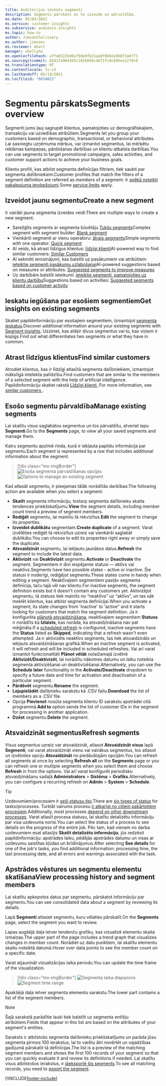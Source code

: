 ```yaml
---
title: Auditorijas ieskatu segmenti
description: Segmentu pārskats un to izveide un pārvaldība.
ms.date: 05/03/2021
ms.service: customer-insights
ms.subservice: audience-insights
ms.topic: how-to
author: JimsonChalissery
ms.author: jimsonc
ms.reviewer: mhart
manager: shellyha
ms.openlocfilehash: a7fa6515bd6e79dedfb21aa0f0b8e24b873a6771
ms.sourcegitcommit: 8341fa964365c185b65bc4b71fc0c695ea127dc0
ms.translationtype: HT
ms.contentlocale: lv-LV
ms.lasthandoff: 05/14/2021
ms.locfileid: "6034021"
---
```

# <a name="segments-overview"></a><span data-ttu-id="1f7cb-103">Segmentu pārskats</span><span class="sxs-lookup"><span data-stu-id="1f7cb-103">Segments overview</span></span>

<span data-ttu-id="1f7cb-104">Segmenti jums ļauj sagrupēt klientus, pamatojoties uz demogrāfiskajiem, transakciju vai uzvedības atribūtiem.</span><span class="sxs-lookup"><span data-stu-id="1f7cb-104">Segments let you group your customers based on demographic, transactional, or behavioral attributes.</span></span> <span data-ttu-id="1f7cb-105">Lai sasniegtu uzņēmuma mērķus, var izmantot segmentus, lai mērķētu reklāmas kampaņas, pārdošanas darbības un klientu atbalsta darbības.</span><span class="sxs-lookup"><span data-stu-id="1f7cb-105">You can use segments to target promotional campaigns, sales activities, and customer support actions to achieve your business goals.</span></span>

<span data-ttu-id="1f7cb-106">Klientu profili, kas atbilst segmenta definīcijas filtriem, tiek saukti par segmenta *dalībniekiem*.</span><span class="sxs-lookup"><span data-stu-id="1f7cb-106">Customer profiles that match the filters of a segment definition are referred as *members* of a segment.</span></span> <span data-ttu-id="1f7cb-107">Ir [spēkā noteikti pakalpojuma ierobežojumi](service-limits.md).</span><span class="sxs-lookup"><span data-stu-id="1f7cb-107">Some [service limits](service-limits.md) apply.</span></span>

## <a name="create-a-new-segment"></a><span data-ttu-id="1f7cb-108">Izveidot jaunu segmentu</span><span class="sxs-lookup"><span data-stu-id="1f7cb-108">Create a new segment</span></span>

<span data-ttu-id="1f7cb-109">Ir vairāki jauna segmenta izveides veidi:</span><span class="sxs-lookup"><span data-stu-id="1f7cb-109">There are multiple ways to create a new segment:</span></span> 

- <span data-ttu-id="1f7cb-110">Sarežģīts segments ar segmenta būvētāju [Tukšs segments](segment-builder.md#create-a-new-segment)</span><span class="sxs-lookup"><span data-stu-id="1f7cb-110">Complex segment with segment builder: [Blank segment](segment-builder.md#create-a-new-segment)</span></span>
- <span data-ttu-id="1f7cb-111">Vienkārši segmenti ar vienu operatoru: [ātrais segments](segment-builder.md#quick-segments)</span><span class="sxs-lookup"><span data-stu-id="1f7cb-111">Simple segments with one operator: [Quick segment](segment-builder.md#quick-segments)</span></span>
- <span data-ttu-id="1f7cb-112">AI veids, kā atrast līdzīgus klientus: [līdzīgi klienti](find-similar-customer-segments.md)</span><span class="sxs-lookup"><span data-stu-id="1f7cb-112">AI-powered way to find similar customers: [Similar Customers](find-similar-customer-segments.md)</span></span>
- <span data-ttu-id="1f7cb-113">AI sekmēti ierosinājumi, kas balstīti uz pasākumiem vai atribūtiem: [ieteiktie segmenti pasākumu uzlabošanai](suggested-segments.md)</span><span class="sxs-lookup"><span data-stu-id="1f7cb-113">AI-powered suggestions based on measures or attributes: [Suggested segments to improve measures](suggested-segments.md)</span></span>
- <span data-ttu-id="1f7cb-114">Uz darbībām balstīti ieteikumi: [ieteiktie segmenti, pamatojoties uz klientu darbību](suggested-segments-activity.md)</span><span class="sxs-lookup"><span data-stu-id="1f7cb-114">Suggestions based on activities: [Suggested segments based on customer activity](suggested-segments-activity.md)</span></span>

## <a name="get-insights-on-existing-segments"></a><span data-ttu-id="1f7cb-115">Ieskatu iegūšana par esošiem segmentiem</span><span class="sxs-lookup"><span data-stu-id="1f7cb-115">Get insights on existing segments</span></span>

<span data-ttu-id="1f7cb-116">Skatiet papildinformāciju par esošajiem segmentiem, izmantojot [segmenta ieskatus](segment-insights.md).</span><span class="sxs-lookup"><span data-stu-id="1f7cb-116">Discover additional information around your existing segments with [Segment insights](segment-insights.md).</span></span> <span data-ttu-id="1f7cb-117">Uzziniet, kas atšķir divus segmentus vai to, kas viņiem ir kopīgs.</span><span class="sxs-lookup"><span data-stu-id="1f7cb-117">Find out what differentiates two segments or what they have in common.</span></span>

## <a name="find-similar-customers"></a><span data-ttu-id="1f7cb-118">Atrast līdzīgus klientus</span><span class="sxs-lookup"><span data-stu-id="1f7cb-118">Find similar customers</span></span>

<span data-ttu-id="1f7cb-119">Atrodiet klientus, kas ir līdzīgi atlasītā segmenta dalībniekiem, izmantojot mākslīgā intelekta palīdzību.</span><span class="sxs-lookup"><span data-stu-id="1f7cb-119">Find customers that are similar to the members of a selected segment with the help of artificial intelligence.</span></span> <span data-ttu-id="1f7cb-120">Papildinformāciju skatiet rakstā [Līdzīgi klienti ](find-similar-customer-segments.md).</span><span class="sxs-lookup"><span data-stu-id="1f7cb-120">For more information, see [similar customers ](find-similar-customer-segments.md).</span></span>

## <a name="manage-existing-segments"></a><span data-ttu-id="1f7cb-121">Esošo segmentu pārvaldība</span><span class="sxs-lookup"><span data-stu-id="1f7cb-121">Manage existing segments</span></span>

<span data-ttu-id="1f7cb-122">Lai skatītu visus saglabātos segmentus un tos pārvaldītu, atveriet lapu **Segmenti**.</span><span class="sxs-lookup"><span data-stu-id="1f7cb-122">Go to the **Segments** page, to view all your saved segments and manage them.</span></span>

<span data-ttu-id="1f7cb-123">Katru segmentu apzīmē rinda, kurā ir iekļauta papildu informācija par segmentu.</span><span class="sxs-lookup"><span data-stu-id="1f7cb-123">Each segment is represented by a row that includes additional information about the segment.</span></span>

> [!div class="mx-imgBorder"]
> <span data-ttu-id="1f7cb-124">![Esoša segmenta pārvaldīšanas opcijas](media/segments-selected-segment.png "Esoša segmenta pārvaldīšanas opcijas")</span><span class="sxs-lookup"><span data-stu-id="1f7cb-124">![Options to manage an existing segment](media/segments-selected-segment.png "Options to manage an existing segment")</span></span>

<span data-ttu-id="1f7cb-125">Kad atlasāt segmentu, ir pieejamas tālāk norādītās darbības:</span><span class="sxs-lookup"><span data-stu-id="1f7cb-125">The following action are available when you select a segment:</span></span>

- <span data-ttu-id="1f7cb-126">**Skatīt** segmenta informāciju, tostarp segmenta dalībnieku skaita tendences priekšskatījumu.</span><span class="sxs-lookup"><span data-stu-id="1f7cb-126">**View** the segment details, including member count trend a preview of segment members.</span></span>
- <span data-ttu-id="1f7cb-127">**Rediģēt** segmentu, lai mainītu tā rekvizītus.</span><span class="sxs-lookup"><span data-stu-id="1f7cb-127">**Edit** the segment to change its properties.</span></span>
- <span data-ttu-id="1f7cb-128">**Izveidot dublikātu** segmentam.</span><span class="sxs-lookup"><span data-stu-id="1f7cb-128">**Create duplicate** of a segment.</span></span> <span data-ttu-id="1f7cb-129">Varat izvēlēties rediģēt tā rekvizītus uzreiz vai vienkārši saglabāt dublikātu.</span><span class="sxs-lookup"><span data-stu-id="1f7cb-129">You can choose to edit its properties right away or simply save the duplicate.</span></span>
- <span data-ttu-id="1f7cb-130">**Atsvaidzināt** segmentu, lai iekļautu jaunākos datus.</span><span class="sxs-lookup"><span data-stu-id="1f7cb-130">**Refresh** the segment to include the latest data.</span></span>
- <span data-ttu-id="1f7cb-131">**Aktivizēt** vai **Deaktivizēt** segmentu.</span><span class="sxs-lookup"><span data-stu-id="1f7cb-131">**Activate** or **Deactivate** the segment.</span></span> <span data-ttu-id="1f7cb-132">Segmentiem ir divi iespējamie statusi — aktīvs vai neaktīvs.</span><span class="sxs-lookup"><span data-stu-id="1f7cb-132">Segments have two possible states - active or inactive.</span></span> <span data-ttu-id="1f7cb-133">Šie statusi ir noderīgi, rediģējot segmentu.</span><span class="sxs-lookup"><span data-stu-id="1f7cb-133">These states come in handy when editing a segment.</span></span> <span data-ttu-id="1f7cb-134">Neaktīvajiem segmentiem pastāv segmenta definīcija, taču tajā vēl nav klientu.</span><span class="sxs-lookup"><span data-stu-id="1f7cb-134">For inactive segments, the segment definition exists but it doesn't contain any customers yet.</span></span> <span data-ttu-id="1f7cb-135">Aktivizējot segmentu, tā statuss tiek mainīts no “neaktīvs” uz “aktīvs”, un tas sāk meklēt klientus, kas atbilst segmenta definīcijai.</span><span class="sxs-lookup"><span data-stu-id="1f7cb-135">When you activate a segment, its state changes from 'inactive' to 'active" and it starts looking for customers that match the segment definition.</span></span> <span data-ttu-id="1f7cb-136">Ja ir konfigurēta [plānotā atsvaidzināšana](system.md#schedule-tab), neaktīvajiem segmentiem **Statuss** ir norādīts kā **Izlaists**, kas norāda, ka atsvaidzināšana nav pat mēģināta.</span><span class="sxs-lookup"><span data-stu-id="1f7cb-136">If a [scheduled refresh](system.md#schedule-tab) is configured, inactive segments have the **Status** listed as **Skipped**, indicating that a refresh wasn't even attempted.</span></span> <span data-ttu-id="1f7cb-137">Ja ir aktivizēts neaktīvs segments, tas tiek atsvaidzināts un iekļauts atsvaidzināšanas grafikā.</span><span class="sxs-lookup"><span data-stu-id="1f7cb-137">When an inactive segment is activated, it will refresh and will be included in scheduled refreshes.</span></span>
  <span data-ttu-id="1f7cb-138">Vai arī varat izmantot funkcionalitāti **Plānot vēlāk** nolaižamajā izvēlnē **Aktivizēt/Deaktivizēt**, lai norādītu nākotnes datumu un laiku noteikta segmenta aktivizēšanai un deaktivizēšanai.</span><span class="sxs-lookup"><span data-stu-id="1f7cb-138">Alternatively, you can use the **Schedule later** functionality in the **Activate/Deactivate** dropdown to specify a future date and time for activation and deactivation of a particular segment.</span></span>
- <span data-ttu-id="1f7cb-139">**Pārdēvēt** segmentu.</span><span class="sxs-lookup"><span data-stu-id="1f7cb-139">**Rename** the segment.</span></span>
- <span data-ttu-id="1f7cb-140">**Lejupielādēt** dalībnieku sarakstu kā .CSV failu.</span><span class="sxs-lookup"><span data-stu-id="1f7cb-140">**Download** the list of members as a .CSV file.</span></span>
- <span data-ttu-id="1f7cb-141">Opcija **Pievienot** nosūta segmenta klientu ID sarakstu apstrādei citā programmā.</span><span class="sxs-lookup"><span data-stu-id="1f7cb-141">**Add to** option sends the list of customer IDs in the segment for processing in another application.</span></span>
- <span data-ttu-id="1f7cb-142">**Dzēst** segmentu.</span><span class="sxs-lookup"><span data-stu-id="1f7cb-142">**Delete** the segment.</span></span>

## <a name="refresh-segments"></a><span data-ttu-id="1f7cb-143">Atsvaidzināt segmentus</span><span class="sxs-lookup"><span data-stu-id="1f7cb-143">Refresh segments</span></span>

<span data-ttu-id="1f7cb-144">Visus segmentus uzreiz var atsvaidzināt, atlasot **Atsvaidzināt visus** lapā **Segmenti**, vai varat atsvaidzināt vienu vai vairākus segmentus, tos atlasot un izvēloties opciju **Atsvaidzināt** no piedāvātajām opcijām.</span><span class="sxs-lookup"><span data-stu-id="1f7cb-144">You can refresh all segments at once by selecting **Refresh all** on the **Segments** page or you can refresh one or multiple segments when you select them and choose **Refresh** in from the options.</span></span> <span data-ttu-id="1f7cb-145">Vai arī varat konfigurēt periodisku atsvaidzināšanu sadaļā **Administrators** > **Sistēma** > **Grafiks**.</span><span class="sxs-lookup"><span data-stu-id="1f7cb-145">Alternatively, you can configure a recurring refresh on **Admin** > **System** > **Schedule**.</span></span>

> [!TIP]
> <span data-ttu-id="1f7cb-146">Uzdevumiem/procesiem ir [seši statusu tipi](system.md#status-types).</span><span class="sxs-lookup"><span data-stu-id="1f7cb-146">There are [six types of status](system.md#status-types) for tasks/processes.</span></span> <span data-ttu-id="1f7cb-147">Turklāt vairums procesu [ir atkarīgi no citiem pakārtotiem procesiem](system.md#refresh-policies).</span><span class="sxs-lookup"><span data-stu-id="1f7cb-147">Additionally, most processes [depend on other downstream processes](system.md#refresh-policies).</span></span> <span data-ttu-id="1f7cb-148">Varat atlasīt procesa statusu, lai skatītu detalizētu informāciju par visa uzdevuma norisi.</span><span class="sxs-lookup"><span data-stu-id="1f7cb-148">You can select the status of a process to see details on the progress of the entire job.</span></span> <span data-ttu-id="1f7cb-149">Pēc tam, kad vienam no darba uzdevumiem esat atlasījis **Skatīt detalizētu informāciju**, jūs redzēsit papildinformāciju: apstrādes laiku, pēdējās apstrādes datumu un visas ar uzdevumu saistītas kļūdas un brīdinājumus.</span><span class="sxs-lookup"><span data-stu-id="1f7cb-149">After selecting **See details** for one of the job's tasks, you find additional information: processing time, the last processing date, and all errors and warnings associated with the task.</span></span>

## <a name="view-processing-history-and-segment-members"></a><span data-ttu-id="1f7cb-150">Apstrādes vēstures un segmentu elementu skatīšana</span><span class="sxs-lookup"><span data-stu-id="1f7cb-150">View processing history and segment members</span></span>

<span data-ttu-id="1f7cb-151">Lai skatītu apkopotos datus par segmentu, pārskatot informāciju par segmentu.</span><span class="sxs-lookup"><span data-stu-id="1f7cb-151">You can see consolidated data about a segment by reviewing its details.</span></span>

<span data-ttu-id="1f7cb-152">Lapā **Segmenti** atlasiet segmentu, kuru vēlaties pārskatīt.</span><span class="sxs-lookup"><span data-stu-id="1f7cb-152">On the **Segments** page, select the segment you want to review.</span></span>

<span data-ttu-id="1f7cb-153">Lapas augšējā daļa ietver tendenču grafiku, kas vizualizē elementu skaita izmaiņas.</span><span class="sxs-lookup"><span data-stu-id="1f7cb-153">The upper part of the page includes a trend graph that visualizes changes in member count.</span></span> <span data-ttu-id="1f7cb-154">Norādiet uz datu punktiem, lai skatītu elementu skaitu noteiktā datumā.</span><span class="sxs-lookup"><span data-stu-id="1f7cb-154">Hover over data points to see the member count on a specific date.</span></span>

<span data-ttu-id="1f7cb-155">Varat atjaunināt vizualizācijas laika periodu.</span><span class="sxs-lookup"><span data-stu-id="1f7cb-155">You can update the time frame of the visualization.</span></span>

> [!div class="mx-imgBorder"]
> <span data-ttu-id="1f7cb-156">![Segmenta laika diapazons](media/segment-time-range.png "Segmenta laika diapazons")</span><span class="sxs-lookup"><span data-stu-id="1f7cb-156">![Segment time range](media/segment-time-range.png "Segment time range")</span></span>

<span data-ttu-id="1f7cb-157">Apakšējā daļa ietver segmenta elementu sarakstu.</span><span class="sxs-lookup"><span data-stu-id="1f7cb-157">The lower part contains a list of the segment members.</span></span>

> [!NOTE]
> <span data-ttu-id="1f7cb-158">Šajā sarakstā parādītie lauki tiek balstīti uz segmenta entītiju atribūtiem.</span><span class="sxs-lookup"><span data-stu-id="1f7cb-158">Fields that appear in this list are based on the attributes of your segment's entities.</span></span>
>
><span data-ttu-id="1f7cb-159">Saraksts ir atbilstošo segmenta dalībnieku priekšskatījums un parāda jūsu segmenta pirmos 100 ierakstus, lai to varētu ātri novērtēt un vajadzības gadījumā pārskatīt tā definīcijas.</span><span class="sxs-lookup"><span data-stu-id="1f7cb-159">The list is a preview of the matching segment members and shows the first 100 records of your segment so that you can quickly evaluate it and review its definitions if needed.</span></span> <span data-ttu-id="1f7cb-160">Lai skatītu visus atbilstošos ierakstus, ir [jāeksportē šis segments](export-destinations.md).</span><span class="sxs-lookup"><span data-stu-id="1f7cb-160">To see all matching records, you need to [export the segment](export-destinations.md).</span></span>

[!INCLUDE[footer-include](../includes/footer-banner.md)] 
